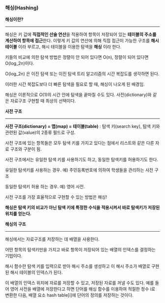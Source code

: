 ### 해싱(Hashing)



**해싱이란?** 

---



해싱은 키 값에 **직접적인 산술 연산**을 적용하여 항목이 저장되어 있는 **테이블의 주소를 계산하여 항목에 접근**한다. 이렇게 키 값의 연산에 의해 직접 접근이 가능한 구조를 **해시 테이블** 이라 부르고, 해시 테이블을 이용한 탐색을 **해싱** 이라 한다.



키들의 비교에 의한 탐색 방법은 정렬이 안 되어 있다면 O(n), 정렬이 되어 있다면 O(log_2n)이다. 

O(log_2n) 은 이진 탐색 또는 이진 탐색 트리 알고리즘의 시간 복잡도를 생각하면 된다.



이러한 시간 복잡도보다 더 빠른 탐색을 필요로 할 때, 해싱이 나오게 된 배경임.

해싱은 이론적으로 O(1)의 시간 안에 탐색을 끝마칠 수도 있다. 사전(dictionary)와 같은 자료구조 구현할 때 최상의 선택이다.



**사전 구조**

---

**사전 구조(dictionary) = 맵(map) = 테이블(table)** : 탐색 키(search key), 탐색 키와 관련된 값(value)의 2종류 필드로 구성.



사전 구조에 있는 항목들은 모두 탐색 키를 가지고 있다는 점에서 리스트와 같은 다른 자료 구조와 구분이 됨.



사전 구조에서는 유일한 탐색 키를 사용하기도 하고, 동일한 탐색키를 허용하기도 한다.

유일한 탐색키를 사용하는 경우. 예) 주민등록번호에 의하여 학생들을 관리하는 사전 구조

동일한 탐색키 허용 하는 경우. 예) 영어 사전.



사전 구조를 가장 효율적으로 구현할 수 있는 방법은 해싱!

**해싱은 탐색 키의 비교가 아닌 탐색 키에 특정한 수식을 적용시켜서 바로 탐색키가 저장된 위치를 얻는다.**



**해싱의 구조**

---

해싱에서는 자료구조를 저장하는 데 배열을 사용한다.

어떤 항목의 탐색키만을 가지고 바로 항목이 저장되어 있는 배열의 인덱스를 결정하는 기법이다.



해시 함수란 탐색 키를 입력으로 받아 해시 주소를 생성하고 이 해시 주소가 배열로 구현된 해시 테이블의 인덱스가 된다.

이 배열의 인덱스 위치에 자료를 저장할 수 있고, 저장된 자료를 꺼낼 수도 있다. 예를 들어 영어 사전을 배열에 저장한다고 하면 단어를 해싱 함수를 이용하여 적절한 정수 i로 변환한 다음, 배열 요소 hash table[i]에 단어의 정의를 저장하는 것이다.



